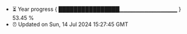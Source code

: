 - ⏳ Year progress { ████████████████▁▁▁▁▁▁▁▁▁▁▁▁▁▁ } 53.45 %
- ⏰ Updated on Sun, 14 Jul 2024 15:27:45 GMT

